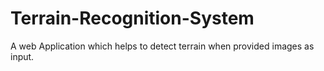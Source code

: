 # Terrain-Recognition-System
A web Application which helps to detect terrain when provided images as input.
